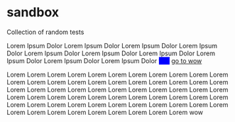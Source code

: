 # sandbox
Collection of random tests

Lorem Ipsum Dolor Lorem Ipsum Dolor Lorem Ipsum Dolor Lorem Ipsum Dolor Lorem Ipsum Dolor Lorem Ipsum Dolor Lorem Ipsum Dolor Lorem Ipsum Dolor Lorem Ipsum Dolor Lorem Ipsum Dolor
<span style="background-color: blue; color: blue">test</span>
<a href="#wow">go to wow</a>

Lorem
Lorem
Lorem
Lorem
Lorem
Lorem
Lorem
Lorem
Lorem
Lorem
Lorem
Lorem
Lorem
Lorem
Lorem
Lorem
Lorem
Lorem
Lorem
Lorem
Lorem
Lorem
Lorem
Lorem
Lorem
Lorem
Lorem
Lorem
Lorem
Lorem
Lorem
Lorem
Lorem
Lorem
Lorem
Lorem
Lorem
Lorem
Lorem
Lorem
Lorem
Lorem
Lorem
Lorem
Lorem
Lorem
Lorem
Lorem
Lorem
Lorem
Lorem
Lorem
Lorem
Lorem
Lorem
Lorem
Lorem
Lorem
Lorem
Lorem
Lorem
Lorem
Lorem
Lorem
<span name="wow">wow</span>
